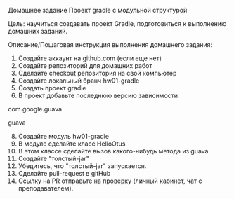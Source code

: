 Домашнее задание
Проект gradle с модульной структурой

Цель:
научиться создавать проект Gradle, подготовиться к выполнению домашних заданий.


Описание/Пошаговая инструкция выполнения домашнего задания:

1) Создайте аккаунт на github.com (если еще нет)
2) Создайте репозиторий для домашних работ
3) Сделайте checkout репозитория на свой компьютер
4) Создайте локальный бранч hw01-gradle
5) Создать проект gradle
6) В проект добавьте последнюю версию зависимости

com.google.guava

guava

8) Создайте модуль hw01-gradle
9) В модуле сделайте класс HelloOtus
10) В этом классе сделайте вызов какого-нибудь метода из guava
11) Создайте "толстый-jar"
12) Убедитесь, что "толстый-jar" запускается.
13) Сделайте pull-request в gitHub
14) Ссылку на PR отправьте на проверку (личный кабинет, чат с преподавателем).
